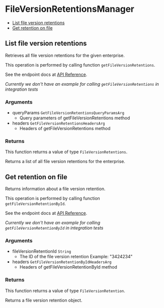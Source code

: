 # FileVersionRetentionsManager


- [List file version retentions](#list-file-version-retentions)
- [Get retention on file](#get-retention-on-file)

## List file version retentions

Retrieves all file version retentions for the given enterprise.

This operation is performed by calling function `getFileVersionRetentions`.

See the endpoint docs at
[API Reference](https://developer.box.com/reference/get-file-version-retentions/).

*Currently we don't have an example for calling `getFileVersionRetentions` in integration tests*

### Arguments

- queryParams `GetFileVersionRetentionsQueryParamsArg`
  - Query parameters of getFileVersionRetentions method
- headers `GetFileVersionRetentionsHeadersArg`
  - Headers of getFileVersionRetentions method


### Returns

This function returns a value of type `FileVersionRetentions`.

Returns a list of all file version retentions for the enterprise.


## Get retention on file

Returns information about a file version retention.

This operation is performed by calling function `getFileVersionRetentionById`.

See the endpoint docs at
[API Reference](https://developer.box.com/reference/get-file-version-retentions-id/).

*Currently we don't have an example for calling `getFileVersionRetentionById` in integration tests*

### Arguments

- fileVersionRetentionId `String`
  - The ID of the file version retention Example: "3424234"
- headers `GetFileVersionRetentionByIdHeadersArg`
  - Headers of getFileVersionRetentionById method


### Returns

This function returns a value of type `FileVersionRetention`.

Returns a file version retention object.


